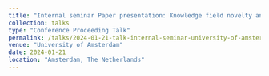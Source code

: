 ```yaml
---
title: "Internal seminar Paper presentation: Knowledge field novelty and alliance formation: a choice-based conjoint experiment"
collection: talks
type: "Conference Proceeding Talk"
permalink: /talks/2024-01-21-talk-internal-seminar-university-of-amsterdam
venue: "University of Amsterdam"
date: 2024-01-21
location: "Amsterdam, The Netherlands"
---
```

